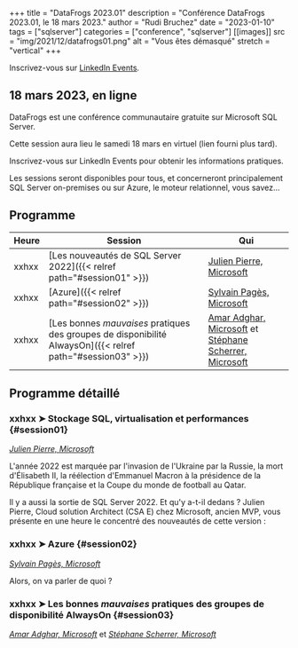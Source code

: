 +++
title = "DataFrogs 2023.01"
description = "Conférence DataFrogs 2023.01, le 18 mars 2023."
author = "Rudi Bruchez"
date = "2023-01-10"
tags = ["sqlserver"]
categories = ["conference", "sqlserver"]
[[images]]
  src = "img/2021/12/datafrogs01.png"
  alt = "Vous êtes démasqué"
  stretch = "vertical"
+++

Inscrivez-vous sur [LinkedIn Events](https://www.linkedin.com/events/datafrogs2023-017018305962641874944/).

<!--more-->

## 18 mars 2023, en ligne

DataFrogs est une conférence communautaire gratuite sur Microsoft SQL Server.

Cette session aura lieu le samedi 18 mars en virtuel (lien fourni plus tard).

Inscrivez-vous sur LinkedIn Events pour obtenir les informations pratiques.

Les sessions seront disponibles pour tous, et concerneront principalement SQL Server on-premises ou sur Azure, le moteur relationnel, vous savez... 

## Programme

Heure | Session | Qui |
-------- | ------ | ------ |
xxhxx | [Les nouveautés de SQL Server 2022]({{< relref path="#session01" >}}) | [Julien Pierre, Microsoft](https://www.linkedin.com/in/julien-pierre-15782127/) 
xxhxx | [Azure]({{< relref path="#session02" >}}) | [Sylvain Pagès, Microsoft](https://www.linkedin.com/in/sylvain-pag%C3%A8s-2b5170107/)
xxhxx | [Les bonnes _mauvaises_ pratiques des groupes de disponibilité AlwaysOn]({{< relref path="#session03" >}}) | [Amar Adghar, Microsoft]() et [Stéphane Scherrer, Microsoft]() |

## Programme détaillé

### xxhxx &#10148; Stockage SQL, virtualisation et performances {#session01}

[_Julien Pierre, Microsoft_](https://www.linkedin.com/in/julien-pierre-15782127/)

L'année 2022 est marquée par l'invasion de l'Ukraine par la Russie, la mort d'Élisabeth II, 
la réélection d'Emmanuel Macron à la présidence de la République française et la Coupe du monde de football au Qatar.

Il y a aussi la sortie de SQL Server 2022. Et qu'y a-t-il dedans ? Julien Pierre, Cloud solution Architect (CSA E) chez Microsoft, ancien MVP, 
vous présente en une heure le concentré des nouveautés de cette version : 


### xxhxx &#10148; Azure {#session02}

[_Sylvain Pagès, Microsoft_](https://www.linkedin.com/in/sylvain-pag%C3%A8s-2b5170107/)

Alors, on va parler de quoi ?

### xxhxx &#10148; Les bonnes _mauvaises_ pratiques des groupes de disponibilité AlwaysOn {#session03}

[_Amar Adghar, Microsoft_]() et [_Stéphane Scherrer, Microsoft_]()

